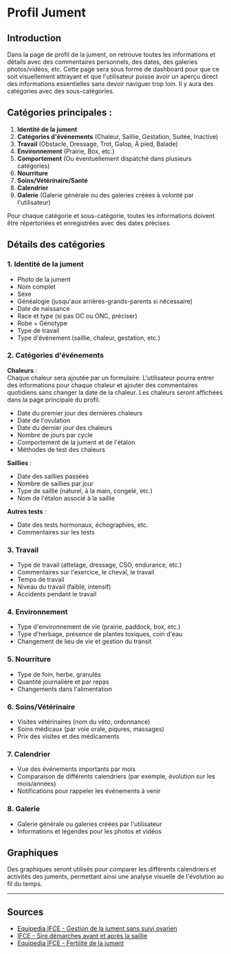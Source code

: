 # Profil Jument

## Introduction
Dans la page de profil de la jument, on retrouve toutes les informations et détails avec des commentaires personnels, des dates, des galeries photos/vidéos, etc. Cette page sera sous forme de dashboard pour que ce soit visuellement attrayant et que l'utilisateur puisse avoir un aperçu direct des informations essentielles sans devoir naviguer trop loin. Il y aura des catégories avec des sous-catégories.

## Catégories principales :
1. **Identité de la jument**
2. **Catégories d'événements** (Chaleur, Saillie, Gestation, Suitée, Inactive)
3. **Travail** (Obstacle, Dressage, Trot, Galop, À pied, Balade)
4. **Environnement** (Prairie, Box, etc.)
5. **Comportement** (Ou éventuellement dispatché dans plusieurs catégories)
6. **Nourriture**
7. **Soins/Vétérinaire/Santé**
8. **Calendrier**
9. **Galerie** (Galerie générale ou des galeries créées à volonté par l'utilisateur)

Pour chaque catégorie et sous-catégorie, toutes les informations doivent être répertoriées et enregistrées avec des dates précises.

## Détails des catégories

### 1. **Identité de la jument**
- Photo de la jument
- Nom complet
- Sexe
- Généalogie (jusqu'aux arrières-grands-parents si nécessaire)
- Date de naissance
- Race et type (si pas OC ou ONC, préciser)
- Robe + Génotype
- Type de travail
- Type d'événement (saillie, chaleur, gestation, etc.)

### 2. **Catégories d'événements**
**Chaleurs** :  
Chaque chaleur sera ajoutée par un formulaire. L'utilisateur pourra entrer des informations pour chaque chaleur et ajouter des commentaires quotidiens sans changer la date de la chaleur. Les chaleurs seront affichées dans la page principale du profil.

- Date du premier jour des dernières chaleurs
- Date de l'ovulation
- Date du dernier jour des chaleurs
- Nombre de jours par cycle
- Comportement de la jument et de l'étalon
- Méthodes de test des chaleurs

**Saillies** :
- Date des saillies passées
- Nombre de saillies par jour
- Type de saillie (naturel, à la main, congelé, etc.)
- Nom de l'étalon associé à la saillie

**Autres tests** :
- Date des tests hormonaux, échographies, etc.
- Commentaires sur les tests

### 3. **Travail**
- Type de travail (attelage, dressage, CSO, endurance, etc.)
- Commentaires sur l'exercice, le cheval, le travail
- Temps de travail
- Niveau du travail (faible, intensif)
- Accidents pendant le travail

### 4. **Environnement**
- Type d'environnement de vie (prairie, paddock, box, etc.)
- Type d'herbage, présence de plantes toxiques, coin d'eau
- Changement de lieu de vie et gestion du transit

### 5. **Nourriture**
- Type de foin, herbe, granulés
- Quantité journalière et par repas
- Changements dans l'alimentation

### 6. **Soins/Vétérinaire**
- Visites vétérinaires (nom du véto, ordonnance)
- Soins médicaux (par voie orale, piqures, massages)
- Prix des visites et des médicaments

### 7. **Calendrier**
- Vue des événements importants par mois
- Comparaison de différents calendriers (par exemple, évolution sur les mois/années)
- Notifications pour rappeler les événements à venir

### 8. **Galerie**
- Galerie générale ou galeries créées par l'utilisateur
- Informations et légendes pour les photos et vidéos

## Graphiques
Des graphiques seront utilisés pour comparer les différents calendriers et activités des juments, permettant ainsi une analyse visuelle de l'évolution au fil du temps.

---

## Sources
- [Equipedia IFCE - Gestion de la jument sans suivi ovarien](https://equipedia.ifce.fr/elevage-et-entretien/elevage/jument/gestion-de-la-jument-sans-suivi-ovarien)
- [IFCE - Sire démarches avant et après la saillie](https://www.ifce.fr/ifce/sire-demarches/avant-et-apres-la-saillie/)
- [Equipedia IFCE - Fertilité de la jument](https://equipedia.ifce.fr/elevage-et-entretien/elevage/jument/fertilite-de-la-jument)